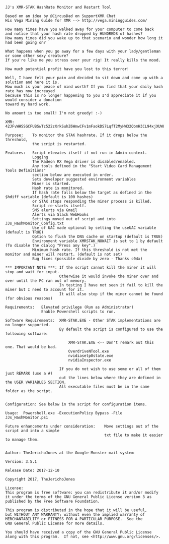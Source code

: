 	JJ's XMR-STAK HashRate Monitor and Restart Tool

	Based on an idea by @CircusDad on SupportXMR Chat
	His Vega Mining Guide for XMR --> http://vega.miningguides.com/

	How many times have you walked away for your computer to come back
	and notice that your hash rate dropped by HUNDREDS of hashes?
	How many times did you wake up to that scenario and wonder how long it had been going on?
	
	What happens when you go away for a few days with your lady/gentleman or some other sexy creature? 
	If you're like me you stress over your rig! It really kills the mood.
	
	How much potential profit have you lost to this terror!
	
	Well, I have felt your pain and decided to sit down and come up with a solution and here it is.
	How much is your peace of mind worth? If you find that your daily hash rate has now increased
	because this is no longer happening to you I'd appreciate it if you would consider a donation
	toward my hard work.
	
	No amount is too small! I'm not greedy! :-)
	
	XMR: 42JFvWHSSGCFUBSwTz522zXrkSuhZ6WnwCFv1mFaokDS7LqfT2MyHW32QbmH3CL94xjXUW8UsQMAj8NFDxaVR8Y1TNqY54W
	
	Purpose:	To monitor the STAK hashrate. If it drops below the threshold,
				the script is restarted.
				
	Features:	Script elevates itself if not run in Admin context.
				Logging
				The Radeon RX Vega driver is disabled/enabled.
				Any tools defined in the "Start Video Card Management Tools Definitions"
				section below are executed in order.
				Sets developer suggested environment variables
				Miner is started.
				Hash rate is monitored.
				If hash rate falls below the target as defined in the $hdiff variable (default is 100 hashes) 
				or STAK stops responding the miner process is killed.
				Script re-starts itself.
				SMS alerts via Gmail
				Alerts via Slack WebHooks
				Settings moved out of script and into JJs_HashMonitor_Config.txt
				Use of UAC made optional by setting the useUAC variable (default is TRUE)
				Option to flush the DNS cache on startup (default is TRUE)
				Environment variable XMRSTAK_NOWAIT is set to 1 by default (To disable the dialog "Press any key".)
				Minimum hash rate. If this threshold is not met the monitor and miner will restart. (default is not set)
				Bug fixes (possible divide by zero - Thanks c04x)

	*** IMPORTANT NOTE ***: If the script cannot kill the miner it will stop and wait for input.
							Otherwise it would invoke the miner over and over until the PC ran out of memory.
							In testing I have not seen it fail to kill the miner but I need to account for it.
							It will also stop if the miner cannot be found (for obvious reasons)

	Requirements:	Elevated privilege (Run as Administrator)
					Enable Powershell scripts to run.

	Software Requirements:	XMR-STAK.EXE - Other STAK implementations are no longer supported.
							By default the script is configured to use the following software:
							
								XMR-STAK.EXE <-- Don't remark out this one. That would be bad.
								OverdriveNTool.exe
								nvidiasetp0state.exe
								nvidiaInspector.exe
							
							If you do not wish to use some or all of them just REMARK (use a #)
							out the lines below where they are defined in the USER VARIABLES SECTION.
							All executable files must be in the same folder as the script.
							
							
	Configuration: See below in the script for configuration items.

	Usage:	Powershell.exe -ExecutionPolicy Bypass -File JJs_HashMonitor.ps1
	
	Future enhancements under consideration:	Move settings out of the script and into a simple
												txt file to make it easier to manage them.
												

	Author:	TheJerichoJones at the Google Monster mail system

	Version: 3.5.1
	
	Release Date: 2017-12-10

	Copyright 2017, TheJerichoJones

	License: 
	This program is free software: you can redistribute it and/or modify
	it under the terms of the GNU General Public License version 3 as 
	published by the Free Software Foundation.

	This program is distributed in the hope that it will be useful,
	but WITHOUT ANY WARRANTY; without even the implied warranty of
	MERCHANTABILITY or FITNESS FOR A PARTICULAR PURPOSE.  See the
	GNU General Public License for more details.

	You should have received a copy of the GNU General Public License
	along with this program.  If not, see <http://www.gnu.org/licenses/>.
